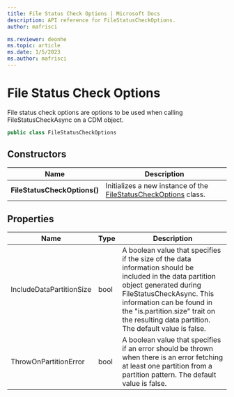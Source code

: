 ```yaml
---
title: File Status Check Options | Microsoft Docs
description: API reference for FileStatusCheckOptions.
author: mafrisci

ms.reviewer: deonhe 
ms.topic: article
ms.date: 1/5/2023
ms.author: mafrisci
---
```


# File Status Check Options

File status check options are options to be used when calling FileStatusCheckAsync on a CDM object.

```csharp
public class FileStatusCheckOptions
```

## Constructors
|Name|Description|
|---|---|
|**FileStatusCheckOptions()**|Initializes a new instance of the [FileStatusCheckOptions](filestatuscheckoptions.md) class.|

## Properties
|Name|Type|Description|
|---|---|---|
|IncludeDataPartitionSize|bool|A boolean value that specifies if the size of the data information should be included in the data partition object generated during FileStatusCheckAsync. This information can be found in the "is.partition.size" trait on the resulting data partition. The default value is false.|
|ThrowOnPartitionError|bool|A boolean value that specifies if an error should be thrown when there is an error fetching at least one partition from a partition pattern. The default value is false.|
